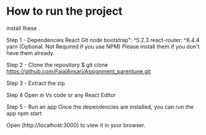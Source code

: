 # How to run the project 

install these .

Step 1 - Dependencies
React 
Git
node
bootstrap": ^5.2.3
react-router: ^6.4.4
yarn (Optional. Not Required if you use NPM)
Please install them if you don't have them already.

Step 2 - Clone the repository
$ git clone https://github.com/FajalAnsari/Assignment_parentune.git

Step 3 - Extract the zip 

Step 4 Open in Vs code or any React Editor

Step 5 - Run an app
Once the dependencies are installed, you can run the app
npm start

Open (http://localhost:3000) to view it in your browser.


